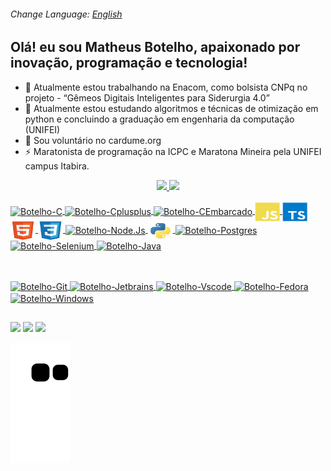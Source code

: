 
###### Change Language:  [English](https://github.com/BotelhoMDS/BotelhoMDS/blob/main/README_EN.md)
## Olá! eu sou Matheus Botelho, apaixonado por inovação, programação e tecnologia!
- 🔭 Atualmente estou trabalhando na Enacom, como bolsista CNPq no projeto - “Gêmeos Digitais Inteligentes para Siderurgia 4.0”
- 🌱 Atualmente estou estudando algoritmos e técnicas de otimização em python e concluindo a graduação em engenharia da computação (UNIFEI)
- 👯 Sou voluntário no cardume.org 
- ⚡ Maratonista de programação na ICPC e Maratona Mineira pela UNIFEI campus Itabira.


<div align="center">
  <a href="https://github.com/BotelhoMDS">
  <img height="180em" src="https://github-readme-stats.vercel.app/api?username=BotelhoMDS&show_icons=true&theme=dracula&include_all_commits=true&count_private=true"/>
  <img height="180em" src="https://github-readme-stats.vercel.app/api/top-langs/?username=BotelhoMDS&layout=compact&langs_count=7&theme=dracula"/>
</div>
  
  
<div style="display: inline_block"><br>
  <img align="center" alt="Botelho-C" height="30" width="40" src="https://cdn.jsdelivr.net/gh/devicons/devicon/icons/c/c-original.svg">
  <img align="center" alt="Botelho-Cplusplus" height="30" width="40" src="https://cdn.jsdelivr.net/gh/devicons/devicon/icons/cplusplus/cplusplus-original.svg">
  <img align="center" alt="Botelho-CEmbarcado" height="30" width="40" src="https://cdn.jsdelivr.net/gh/devicons/devicon/icons/embeddedc/embeddedc-original-wordmark.svg">
  <img align="center" alt="Botelho-Js" height="30" width="40" src="https://raw.githubusercontent.com/devicons/devicon/master/icons/javascript/javascript-plain.svg">
  <img align="center" alt="Botelho-Ts" height="30" width="40" src="https://raw.githubusercontent.com/devicons/devicon/master/icons/typescript/typescript-plain.svg">
  <img align="center" alt="Botelho-HTML" height="30" width="40" src="https://raw.githubusercontent.com/devicons/devicon/master/icons/html5/html5-original.svg">
  <img align="center" alt="Botelho-CSS" height="30" width="40" src="https://raw.githubusercontent.com/devicons/devicon/master/icons/css3/css3-original.svg">
  <img align="center" alt="Botelho-Node.Js" height="30" width="40" src="https://cdn.jsdelivr.net/gh/devicons/devicon/icons/nodejs/nodejs-original.svg">
  <img align="center" alt="Botelho-Python" height="30" width="40" src="https://raw.githubusercontent.com/devicons/devicon/master/icons/python/python-original.svg">
  <img align="center" alt="Botelho-Postgres" height="30" width="40" src="https://cdn.jsdelivr.net/gh/devicons/devicon/icons/postgresql/postgresql-original.svg">
  <img align="center" alt="Botelho-Selenium" height="30" width="40" src="https://cdn.jsdelivr.net/gh/devicons/devicon/icons/selenium/selenium-original.svg">
  <img align="center" alt="Botelho-Java" height="30" width="40" src="https://cdn.jsdelivr.net/gh/devicons/devicon/icons/java/java-original.svg">
  </div>
  
  
  ##
    
  <div style="display: inline_block"><br>
  <img align="center" alt="Botelho-Git" height="30" width="40" src="https://cdn.jsdelivr.net/gh/devicons/devicon/icons/git/git-original.svg">
  <img align="center" alt="Botelho-Jetbrains" height="30" width="40" src="https://cdn.jsdelivr.net/gh/devicons/devicon/icons/jetbrains/jetbrains-original.svg">
  <img align="center" alt="Botelho-Vscode" height="30" width="40" src="https://cdn.jsdelivr.net/gh/devicons/devicon/icons/vscode/vscode-original.svg">
  <img align="center" alt="Botelho-Fedora" height="30" width="40" src="https://cdn.jsdelivr.net/gh/devicons/devicon/icons/fedora/fedora-original.svg">
  <img align="center" alt="Botelho-Windows" height="30" width="40" src="https://cdn.jsdelivr.net/gh/devicons/devicon/icons/windows8/windows8-original.svg">
  </div>
    
   ##
    
 
<div>  
  <a href = "mailto:matheus.botelho40@gmail.com"><img src="https://img.shields.io/badge/-Gmail-%23333?style=for-the-badge&logo=gmail&logoColor=white" target="_blank"></a>
  <a href="https://www.linkedin.com/in/matheus-botelho40/" target="_blank"><img src="https://img.shields.io/badge/-LinkedIn-%230077B5?style=for-the-badge&logo=linkedin&logoColor=white" target="_blank"></a>
  <a href="http://lattes.cnpq.br/9331539968526005" target="_blank"><img src="https://www.gov.br/cnpq/pt-br/canais_atendimento/identidade-visual/CNPq_v2017_rgb.jpg/" width="100" target="_blank"></a>
 
  ![Snake animation](https://github.com/BotelhoMDS/BotelhoMDS/blob/output/github-contribution-grid-snake.svg)
 
</div>


